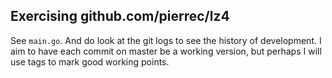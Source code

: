## Exercising github.com/pierrec/lz4

See `main.go`.
And do look at the git logs to see the history of development. I aim to have each commit on master be a working version, but perhaps I will use tags to mark good working points.